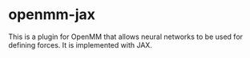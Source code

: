 # openmm-jax
This is a plugin for OpenMM that allows neural networks to be used for defining forces. It is implemented with JAX.
